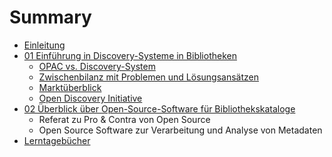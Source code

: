 # Summary

* [Einleitung](README.md)
* [01 Einführung in Discovery-Systeme in Bibliotheken](01_Einfuehrung-Discovery-Systeme.md)
   * [OPAC vs. Discovery-System](01_1_opac_vs_discovery-system.md)
   * [Zwischenbilanz mit Problemen und Lösungsansätzen](01_2_zwischenbilanz_mit_problemen_und_loesungsansaetzen.md)
   * [Marktüberblick](01_3_marktueberblick.md)
   * [Open Discovery Initiative](01_4_open_discovery_initiative.md)
* [02 Überblick über Open-Source-Software für Bibliothekskataloge](02_Ueberblick_Open-Source-Software_fuer_Bibliothekskataloge.md)
   * Referat zu Pro & Contra von Open Source
   * Open Source Software zur Verarbeitung und Analyse von Metadaten
* [Lerntagebücher](lerntagebucher.md)

